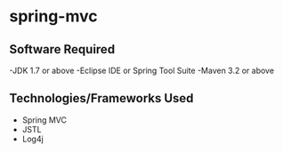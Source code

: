 # spring-mvc

## Software Required
-JDK 1.7 or above
-Eclipse IDE or Spring Tool Suite
-Maven 3.2 or above

## Technologies/Frameworks Used
- Spring MVC
- JSTL
- Log4j


